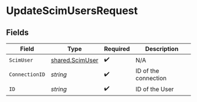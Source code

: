 # UpdateScimUsersRequest


## Fields

| Field                                                     | Type                                                      | Required                                                  | Description                                               |
| --------------------------------------------------------- | --------------------------------------------------------- | --------------------------------------------------------- | --------------------------------------------------------- |
| `ScimUser`                                                | [shared.ScimUser](../../../pkg/models/shared/scimuser.md) | :heavy_check_mark:                                        | N/A                                                       |
| `ConnectionID`                                            | *string*                                                  | :heavy_check_mark:                                        | ID of the connection                                      |
| `ID`                                                      | *string*                                                  | :heavy_check_mark:                                        | ID of the User                                            |